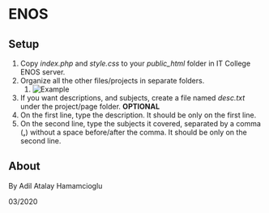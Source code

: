 # ENOS

## Setup

1. Copy *index.php* and *style.css* to your *public_html* folder in IT College ENOS server.
2. Organize all the other files/projects in separate folders.
   1. ![Example](ENOS_res.png)
3. If you want descriptions, and subjects, create a file named *desc.txt* under the project/page folder. **OPTIONAL**
4. On the first line, type the description. It should be only on the first line.
5. On the second line, type the subjects it covered, separated by a comma (**,**) without a space before/after the comma. It should be only on the second line.

## About

By Adil Atalay Hamamcioglu

03/2020
